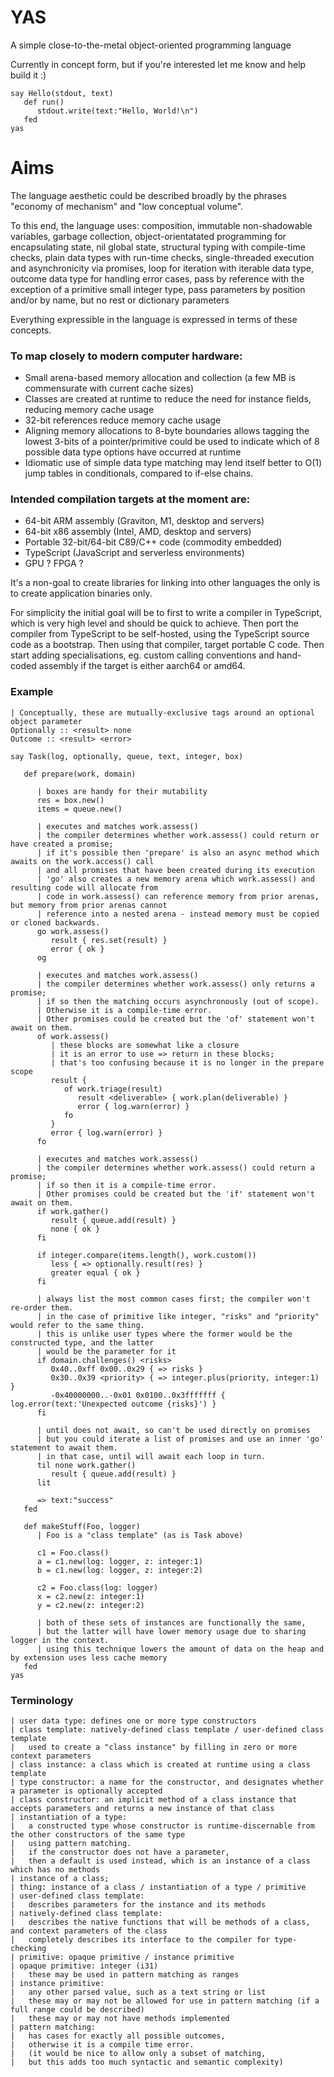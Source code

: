 # YAS

A simple close-to-the-metal object-oriented programming language

Currently in concept form, but if you're interested let me know and help build it :)

```
say Hello(stdout, text)
   def run()
      stdout.write(text:"Hello, World!\n")
   fed
yas
```

# Aims

The language aesthetic could be described broadly by the phrases "economy of mechanism" and "low conceptual volume".

To this end, the language uses: composition, immutable non-shadowable variables, garbage collection, object-orientatated programming for encapsulating state, nil global state, structural typing with compile-time checks, plain data types with run-time checks, single-threaded execution and asynchronicity via promises, loop for iteration with iterable data type, outcome data type for handling error cases, pass by reference with the exception of a primitive small integer type, pass parameters by position and/or by name, but no rest or dictionary parameters

Everything expressible in the language is expressed in terms of these concepts.

### To map closely to modern computer hardware:

* Small arena-based memory allocation and collection (a few MB is commensurate with current cache sizes)
* Classes are created at runtime to reduce the need for instance fields, reducing memory cache usage
* 32-bit references reduce memory cache usage
* Aligning memory allocations to 8-byte boundaries allows tagging the lowest 3-bits of a pointer/primitive
  could be used to indicate which of 8 possible data type options have occurred at runtime
* Idiomatic use of simple data type matching may lend itself better to O(1) jump tables in conditionals,
  compared to if-else chains.

### Intended compilation targets at the moment are:

 * 64-bit ARM assembly (Graviton, M1, desktop and servers)
 * 64-bit x86 assembly (Intel, AMD, desktop and servers)
 * Portable 32-bit/64-bit C89/C++ code (commodity embedded)
 * TypeScript (JavaScript and serverless environments)
 * GPU ? FPGA ?

It's a non-goal to create libraries for linking into other languages the only is to create application binaries only.

For simplicity the initial goal will be to first to write a compiler in TypeScript, which is very high level and should be quick to achieve.
Then port the compiler from TypeScript to be self-hosted, using the TypeScript source code as a bootstrap.
Then using that compiler, target portable C code.
Then start adding specialisations, eg. custom calling conventions and hand-coded assembly if the target is either aarch64 or amd64.

### Example

```
| Conceptually, these are mutually-exclusive tags around an optional object parameter
Optionally :: <result> none
Outcome :: <result> <error>

say Task(log, optionally, queue, text, integer, box)

   def prepare(work, domain)

      | boxes are handy for their mutability
      res = box.new()
      items = queue.new()

      | executes and matches work.assess()
      | the compiler determines whether work.assess() could return or have created a promise;
      | if it's possible then 'prepare' is also an async method which awaits on the work.access() call
      | and all promises that have been created during its execution
      | 'go' also creates a new memory arena which work.assess() and resulting code will allocate from
      | code in work.assess() can reference memory from prior arenas, but memory from prior arenas cannot
      | reference into a nested arena - instead memory must be copied or cloned backwards.
      go work.assess()
         result { res.set(result) }
         error { ok }
      og

      | executes and matches work.assess()
      | the compiler determines whether work.assess() only returns a promise;
      | if so then the matching occurs asynchronously (out of scope).
      | Otherwise it is a compile-time error.
      | Other promises could be created but the 'of' statement won't await on them.
      of work.assess()
         | these blocks are somewhat like a closure
         | it is an error to use => return in these blocks;
         | that's too confusing because it is no longer in the prepare scope
         result {
            of work.triage(result)
               result <deliverable> { work.plan(deliverable) }
               error { log.warn(error) }
            fo
         }
         error { log.warn(error) }
      fo

      | executes and matches work.assess()
      | the compiler determines whether work.assess() could return a promise;
      | if so then it is a compile-time error.
      | Other promises could be created but the 'if' statement won't await on them.
      if work.gather()
         result { queue.add(result) }
         none { ok }
      fi

      if integer.compare(items.length(), work.custom())
         less { => optionally.result(res) }
         greater equal { ok }
      fi

      | always list the most common cases first; the compiler won't re-order them.
      | in the case of primitive like integer, "risks" and "priority" would refer to the same thing.
      | this is unlike user types where the former would be the constructed type, and the latter
      | would be the parameter for it
      if domain.challenges() <risks>
         0x40..0xff 0x00..0x29 { => risks }
         0x30..0x39 <priority> { => integer.plus(priority, integer:1) }
         -0x40000000..-0x01 0x0100..0x3fffffff { log.error(text:'Unexpected outcome {risks}') }
      fi

      | until does not await, so can't be used directly on promises
      | but you could iterate a list of promises and use an inner 'go' statement to await them.
      | in that case, until will await each loop in turn.
      til none work.gather()
         result { queue.add(result) }
      lit

      => text:"success"
   fed

   def makeStuff(Foo, logger)
      | Foo is a "class template" (as is Task above)

      c1 = Foo.class()
      a = c1.new(log: logger, z: integer:1)
      b = c1.new(log: logger, z: integer:2)

      c2 = Foo.class(log: logger)
      x = c2.new(z: integer:1)
      y = c2.new(z: integer:2)

      | both of these sets of instances are functionally the same,
      | but the latter will have lower memory usage due to sharing logger in the context.
      | using this technique lowers the amount of data on the heap and by extension uses less cache memory
   fed
yas
```

### Terminology

```
| user data type: defines one or more type constructors
| class template: natively-defined class template / user-defined class template
|   used to create a "class instance" by filling in zero or more context parameters
| class instance: a class which is created at runtime using a class template
| type constructor: a name for the constructor, and designates whether a parameter is optionally accepted
| class constructor: an implicit method of a class instance that accepts parameters and returns a new instance of that class
| instantiation of a type:
|   a constructed type whose constructor is runtime-discernable from the other constructors of the same type
|   using pattern matching.
|   if the constructor does not have a parameter,
|   then a default is used instead, which is an instance of a class which has no methods
| instance of a class;
| thing: instance of a class / instantiation of a type / primitive
| user-defined class template: 
|   describes parameters for the instance and its methods
| natively-defined class template:
|   describes the native functions that will be methods of a class, and context parameters of the class
|   completely describes its interface to the compiler for type-checking
| primitive: opaque primitive / instance primitive
| opaque primitive: integer (i31)
|   these may be used in pattern matching as ranges
| instance primitive:
|   any other parsed value, such as a text string or list
|   these may or may not be allowed for use in pattern matching (if a full range could be described)
|   these may or may not have methods implemented
| pattern matching:
|   has cases for exactly all possible outcomes,
|   otherwise it is a compile time error.
|   (it would be nice to allow only a subset of matching,
|   but this adds too much syntactic and semantic complexity)
```
